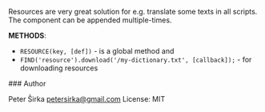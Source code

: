 Resources are very great solution for e.g. translate some texts in all scripts. The component can be appended multiple-times.

__METHODS__:

- `RESOURCE(key, [def])` - is a global method and
- `FIND('resource').download('/my-dictionary.txt', [callback]);` - for downloading resources

### Author

Peter Širka <petersirka@gmail.com>
License: MIT